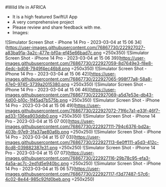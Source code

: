 #Wild life in AFRICA

  - It is a high featured SwiftUI App
  - A very comprehensive project
  - Please review and share feedback with me.
  - Images:
  
![Simulator Screen Shot - iPhone 14 Pro - 2023-03-04 at 15 06 34](https://user-images.githubusercontent.com/76867730/222927027-a83ba91a-3a2c-477e-bf0a-ef45e66bad7c.png =250x350)
![Simulator Screen Shot - iPhone 14 Pro - 2023-03-04 at 15 06 39](https://user-images.githubusercontent.com/76867730/222927059-8d7649e3-f8e8-4edc-bd08-7949f4ec46b8.png =250x350)
![Simulator Screen Shot - iPhone 14 Pro - 2023-03-04 at 15 06 42](https://user-images.githubusercontent.com/76867730/222927065-998f77a8-58a8-47e0-9745-3739a2015380.png =250x350)
![Simulator Screen Shot - iPhone 14 Pro - 2023-03-04 at 15 06 46](https://user-images.githubusercontent.com/76867730/222927069-a5d7e53e-db43-4d00-b10c-1f45ad7b575b.png =250x350)
![Simulator Screen Shot - iPhone 14 Pro - 2023-03-04 at 15 06 49](https://user-images.githubusercontent.com/76867730/222927072-71f6c7a1-e33f-46f7-ad33-136ea903ddb0.png =250x350)
![Simulator Screen Shot - iPhone 14 Pro - 2023-03-04 at 15 07 00](https://user-images.githubusercontent.com/76867730/222927111-794c6376-bd2a-403b-97e9-3fa37ae80a6b.png =250x250)
![Simulator Screen Shot - iPhone 14 Pro - 2023-03-04 at 15 07 03](https://user-images.githubusercontent.com/76867730/222927113-6e0ff111-a5d3-412c-8cd8-039882387e31.png =250x250)
![Simulator Screen Shot - iPhone 14 Pro - 2023-03-04 at 15 07 07](https://user-images.githubusercontent.com/76867730/222927116-29b78c95-efa3-4a5a-ac7c-2ed1d5e940bc.png =250x250)
![Simulator Screen Shot - iPhone 14 Pro - 2023-03-04 at 15 06 57](https://user-images.githubusercontent.com/76867730/222927117-f3d77487-57c6-4c02-8e44-985c92fd0beb.png =250x250)
